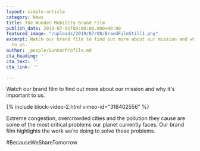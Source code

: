 ```yaml
---
layout: simple-article
category: News
title: The Wunder Mobility Brand Film
publish_date: 2019-07-01T09:00:00.000+00:00
featured_image: "/uploads/2019/07/08/BrandFilmStill1.png"
excerpt: Watch our brand film to find out more about our mission and why it's important
  to us.
author: _people/GunnarProfile.md
cta_heading: ''
cta_text: ''
cta_link: ''

---
```

Watch our brand film to find out more about our mission and why it's important to us.

{% include block-video-2.html vimeo-id="318402556" %}

Extreme congestion, overcrowded cities and the pollution they cause are some of the most critical problems our planet currently faces. Our brand film highlights the work we’re doing to solve those problems.

\#BecauseWeShareTomorrow